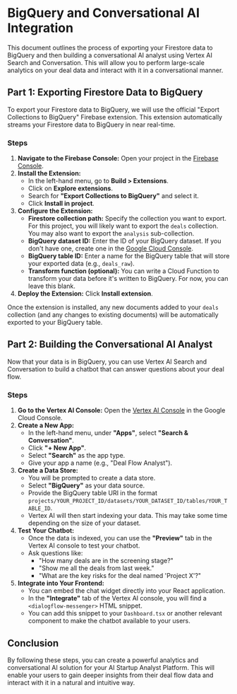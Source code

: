 
# BigQuery and Conversational AI Integration

This document outlines the process of exporting your Firestore data to BigQuery and then building a conversational AI analyst using Vertex AI Search and Conversation. This will allow you to perform large-scale analytics on your deal data and interact with it in a conversational manner.

## Part 1: Exporting Firestore Data to BigQuery

To export your Firestore data to BigQuery, we will use the official "Export Collections to BigQuery" Firebase extension. This extension automatically streams your Firestore data to BigQuery in near real-time.

### Steps

1. **Navigate to the Firebase Console:** Open your project in the [Firebase Console](https://console.firebase.google.com/).
2. **Install the Extension:**
    * In the left-hand menu, go to **Build > Extensions**.
    * Click on **Explore extensions**.
    * Search for **"Export Collections to BigQuery"** and select it.
    * Click **Install in project**.
3. **Configure the Extension:**
    * **Firestore collection path:** Specify the collection you want to export. For this project, you will likely want to export the `deals` collection. You may also want to export the `analysis` sub-collection.
    * **BigQuery dataset ID:**  Enter the ID of your BigQuery dataset. If you don't have one, create one in the [Google Cloud Console](https://console.cloud.google.com/bigquery).
    * **BigQuery table ID:** Enter a name for the BigQuery table that will store your exported data (e.g., `deals_raw`).
    * **Transform function (optional):** You can write a Cloud Function to transform your data before it's written to BigQuery. For now, you can leave this blank.
4. **Deploy the Extension:** Click **Install extension**.

Once the extension is installed, any new documents added to your `deals` collection (and any changes to existing documents) will be automatically exported to your BigQuery table.

## Part 2: Building the Conversational AI Analyst

Now that your data is in BigQuery, you can use Vertex AI Search and Conversation to build a chatbot that can answer questions about your deal flow.

### Steps

1. **Go to the Vertex AI Console:** Open the [Vertex AI Console](https://console.cloud.google.com/vertex-ai) in the Google Cloud Console.
2. **Create a New App:**
    * In the left-hand menu, under **"Apps"**, select **"Search & Conversation"**.
    * Click **"+ New App"**.
    * Select **"Search"** as the app type.
    * Give your app a name (e.g., "Deal Flow Analyst").
3. **Create a Data Store:**
    * You will be prompted to create a data store.
    * Select **"BigQuery"** as your data source.
    * Provide the BigQuery table URI in the format `projects/YOUR_PROJECT_ID/datasets/YOUR_DATASET_ID/tables/YOUR_TABLE_ID`.
    * Vertex AI will then start indexing your data. This may take some time depending on the size of your dataset.
4. **Test Your Chatbot:**
    * Once the data is indexed, you can use the **"Preview"** tab in the Vertex AI console to test your chatbot.
    * Ask questions like:
        * "How many deals are in the screening stage?"
        * "Show me all the deals from last week."
        * "What are the key risks for the deal named 'Project X'?"
5. **Integrate into Your Frontend:**
    * You can embed the chat widget directly into your React application.
    * In the **"Integrate"** tab of the Vertex AI console, you will find a `<dialogflow-messenger>` HTML snippet.
    * You can add this snippet to your `Dashboard.tsx` or another relevant component to make the chatbot available to your users.

## Conclusion

By following these steps, you can create a powerful analytics and conversational AI solution for your AI Startup Analyst Platform. This will enable your users to gain deeper insights from their deal flow data and interact with it in a natural and intuitive way.
